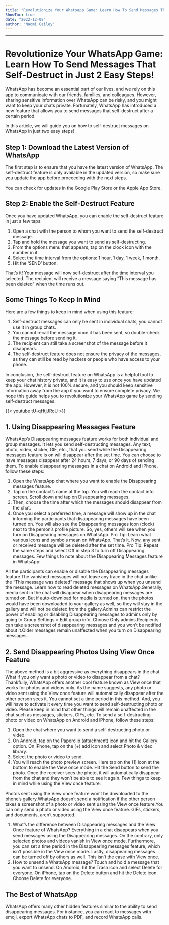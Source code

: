 ```yaml
---
title: "Revolutionize Your Whatsapp Game: Learn How To Send Messages That Self-Destruct in Just 2 Easy Steps!"
ShowToc: true 
date: "2022-12-08"
author: "Naomi Gailey"
---
```

*****
# Revolutionize Your WhatsApp Game: Learn How To Send Messages That Self-Destruct in Just 2 Easy Steps!

WhatsApp has become an essential part of our lives, and we rely on this app to communicate with our friends, families, and colleagues. However, sharing sensitive information over WhatsApp can be risky, and you might want to keep your chats private. Fortunately, WhatsApp has introduced a new feature that allows you to send messages that self-destruct after a certain period. 

In this article, we will guide you on how to self-destruct messages on WhatsApp in just two easy steps!

## Step 1: Download the Latest Version of WhatsApp

The first step is to ensure that you have the latest version of WhatsApp. The self-destruct feature is only available in the updated version, so make sure you update the app before proceeding with the next steps.

You can check for updates in the Google Play Store or the Apple App Store.

## Step 2: Enable the Self-Destruct Feature

Once you have updated WhatsApp, you can enable the self-destruct feature in just a few taps:

1. Open a chat with the person to whom you want to send the self-destruct message.
2. Tap and hold the message you want to send as self-destructing.
3. From the options menu that appears, tap on the clock icon with the number in it.
4. Select the time interval from the options: 1 hour, 1 day, 1 week, 1 month.
5. Hit the ‘SEND’ button.

That’s it! Your message will now self-destruct after the time interval you selected. The recipient will receive a message saying “This message has been deleted” when the time runs out. 

## Some Things To Keep In Mind

Here are a few things to keep in mind when using this feature:

1. Self-destruct messages can only be sent in individual chats; you cannot use it in group chats.
2. You cannot recall the message once it has been sent, so double-check the message before sending it.
3. The recipient can still take a screenshot of the message before it disappears.
4. The self-destruct feature does not ensure the privacy of the messages, as they can still be read by hackers or people who have access to your phone.

In conclusion, the self-destruct feature on WhatsApp is a helpful tool to keep your chat history private, and it is easy to use once you have updated the app. However, it is not 100% secure, and you should keep sensitive information away from the app if you want to ensure complete privacy. We hope this guide helps you to revolutionize your WhatsApp game by sending self-destruct messages.

{{< youtube tU-qHtjJRoU >}} 



## 1. Using Disappearing Messages Feature


WhatsApp’s Disappearing messages feature works for both individual and group messages. It lets you send self-destructing messages. Any text, photo, video, sticker, GIF, etc., that you send while the Disappearing messages feature is on will disappear after the set time. You can choose to have messages disappear after 24 hours, 7 days, or 90 days of sending them.
To enable disappearing messages in a chat on Android and iPhone, follow these steps:
1. Open the WhatsApp chat where you want to enable the Disappearing messages feature.
2. Tap on the contact’s name at the top. You will reach the contact info screen. Scroll down and tap on Disappearing messages.
3. Then, choose the time after which the messages should disappear from the chat.
4. Once you select a preferred time, a message will show up in the chat informing the participants that disappearing messages have been turned on. You will also see the Disappearing messages icon (clock) next to the person’s profile picture. So, yes, others will see when you turn on Disappearing messages on WhatsApp.
Pro Tip: Learn what various icons and symbols mean on WhatsApp. 
That’s it. Now, any sent or received message will be deleted after the set time.
Pro Tip: Repeat the same steps and select Off in step 3 to turn off Disappearing messages.
Few things to note about the Disappearing Messages feature in WhatsApp:

 
All the participants can enable or disable the Disappearing messages feature.The vanished messages will not leave any trace in the chat unlike the “This message was deleted” message that shows up when you unsend the message. Learn how to read deleted messages on WhatsApp.Generally, media sent in the chat will disappear when disappearing messages are turned on. But if auto-download for media is turned on, then the photos would have been downloaded to your gallery as well, so they will stay in the gallery and will not be deleted from the gallery.Admins can restrict the power of enabling or disabling Disappearing messages to admins only by going to Group Settings > Edit group info. Choose Only admins.Recipients can take a screenshot of disappearing messages and you won’t be notified about it.Older messages remain unaffected when you turn on Disappearing messages.
 
## 2. Send Disappearing Photos Using View Once Feature


The above method is a bit aggressive as everything disappears in the chat. What if you only want a photo or video to disappear from a chat? Thankfully, WhatsApp offers another cool feature known as View once that works for photos and videos only.
As the name suggests, any photo or video sent using the View once feature will automatically disappear after the other person sees it. You cannot set a time period in this method. And, you will have to activate it every time you want to send self-destructing photo or video. Please keep in mind that other things will remain unaffected in the chat such as messages, stickers, GIFs, etc.
To send a self-destructing photo or video on WhatsApp on Android and iPhone, follow these steps:
1. Open the chat where you want to send a self-destructing photo or video.
2. On Android, tap on the Paperclip (attachment) icon and hit the Gallery option.
On iPhone, tap on the (+) add icon and select Photo & video library.
3. Select the photo or video to send.
4. You will reach the photo preview screen. Here tap on the (1) icon at the bottom to enable the View once mode. Hit the Send button to send the photo.
Once the receiver sees the photo, it will automatically disappear from the chat and they won’t be able to see it again.
Few things to keep in mind while using the View once feature:

 
Photos sent using the View once feature won’t be downloaded to the phone’s gallery.WhatsApp doesn’t send a notification if the other person takes a screenshot of a photo or video sent using the View once feature.You can only send a photo or video using the View once feature. GIFs, stickers, and documents, aren’t supported.


1. What’s the difference between Disappearing messages and the View Once feature of WhatsApp?
Everything in a chat disappears when you send messages using the Disappearing messages. On the contrary, only selected photos and videos vanish in View once mode. Furthermore, you can set a time period in the Disappearing messages feature, which isn’t possible in the View once mode. Lastly, disappearing messages can be turned off by others as well. This isn’t the case with View once.
2. How to unsend a WhatsApp message?
Touch and hold a message that you want to unsend. On Android, hit the Trash icon and select Delete for everyone. On iPhone, tap on the Delete button and hit the Delete icon. Choose Delete for everyone. 

 
## The Best of WhatsApp


WhatsApp offers many other hidden features similar to the ability to send disappearing messages. For instance, you can react to messages with emoji, export WhatsApp chats to PDF, and record WhatsApp calls.




